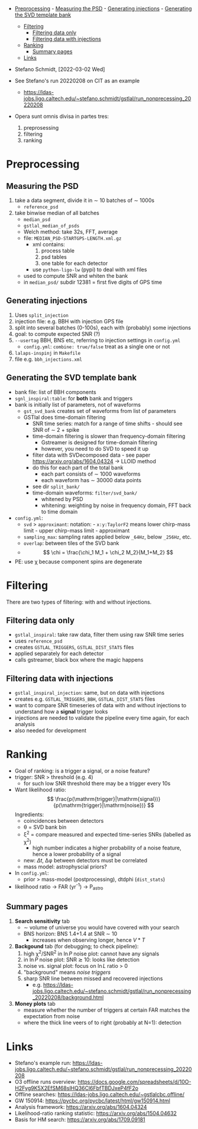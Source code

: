 - [Preprocessing](#org1e24a9b)
      - [Measuring the PSD](#orge989883)
      - [Generating injections](#org6fb18b6)
      - [Generating the SVD template bank](#org3657f02)
    - [Filtering](#orgf88e45d)
      - [Filtering data only](#org81347e8)
      - [Filtering data with injections](#org6fa0ba3)
    - [Ranking](#orge01a1a8)
      - [Summary pages](#org02c426f)
    - [Links](#org348fb91)

-   Stefano Schmidt, <span class="timestamp-wrapper"><span class="timestamp">[2022-03-02 Wed]</span></span>
-   See Stefano's run 20220208 on CIT as an example
    -   <https://ldas-jobs.ligo.caltech.edu/~stefano.schmidt/gstlal/run_nonprecessing_20220208>

-   Opera sunt omnis divisa in partes tres:
    1.  preprosessing
    2.  filtering
    3.  ranking


<a id="org1e24a9b"></a>

# Preprocessing


<a id="orge989883"></a>

## Measuring the PSD

1.  take a data segment, divide it in &sim; 10 batches of &sim; 1000s
    -   `reference_psd`
2.  take binwise median of all batches
    -   `median_psd`
    -   `gstlal_median_of_psds`
    -   Welch method: take 32s, FFT, average
    -   file: `MEDIAN_PSD-STARTGPS-LENGTH.xml.gz`
        -   xml contains:
            1.  process table
            2.  psd tables
            3.  one table for each detector
        -   use `python-ligo-lw` (pypi) to deal with xml files
    -   used to compute SNR and whiten the bank
    -   in `median_psd/` subdir 12381 = first five digits of GPS time


<a id="org6fb18b6"></a>

## Generating injections

1.  Uses `split_injection`
2.  injection file: e.g. BBH with injection GPS file
3.  split into several batches (0-100s), each with (probably) some injections
4.  goal: to compute expected SNR (?)
5.  `--usertag` BBH, BNS etc, referring to injection settings in `config.yml`
    -   `config.yml`: `combine: true/false` treat as a single one or not
6.  `lalaps-inspinj` in `Makefile`
7.  file e.g. `bbh_injections.xml`


<a id="org3657f02"></a>

## Generating the SVD template bank

-   bank file: list of BBH components
-   `sgnl_inspiral:table`: for **both** bank and triggers
-   bank is initially list of parameters, not of waveforms
    -   `gst_svd_bank` creates set of waveforms from list of parameters
    -   GSTlal does time-domain filtering
        -   SNR time series: match for a range of time shifts - should see SNR of &sim; 2 + spike
        -   time-domain filtering is slower than frequency-domain filtering
            -   Gstreamer is designed for time-domain filtering
            -   however, you need to do SVD to speed it up
        -   filter data with SVDecomposed data - see paper <https://arxiv.org/abs/1604.04324> -> LLOID method
        -   do this for each part of the total bank
            -   each part consists of &sim; 1000 waveforms
            -   each waveform has &sim; 30000 data points
        -   see dir `split_bank/`
        -   time-domain waveforms: `filter/svd_bank/`
            -   whitened by PSD
            -   whitening: weighting by noise in frequency domain, FFT back to time domain
-   `config.yml`:
    -   `svd` > `approximant`: notation: - `x:y:TaylorF2` means lower chirp-mass limit - upper chirp-mass limit - approximant
    -   `sampling_max`: sampling rates applied below `_64Hz`, below `_256Hz`, etc.
    -   `overlap`: between tiles of the SVD bank
    -   $$ \chi = \frac{\chi_1 M_1 + \chi_2 M_2}{M_1+M_2} $$
-   PE: use &chi; because component spins are degenerate


<a id="orgf88e45d"></a>

# Filtering

There are two types of filtering: with and without injections.


<a id="org81347e8"></a>

## Filtering data only

-   `gstlal_inspiral`: take raw data, filter them using raw SNR time series
-   uses `reference_psd`
-   creates `GSTLAL_TRIGGERS`, `GSTLAL_DIST_STATS` files
-   applied separately for each detector
-   calls gstreamer, black box where the magic happens


<a id="org6fa0ba3"></a>

## Filtering data with injections

-   `gstlal_inspiral_injection`: same, but on data with injections
-   creates e.g. `GSTLAL_TRIGGERS_BBH`, `GSTLAL_DIST_STATS` files
-   want to compare SNR timeseries of data with and without injections to understand how a **signal** trigger looks
-   injections are needed to validate the pipeline every time again, for each analysis
-   also needed for development


<a id="orge01a1a8"></a>

# Ranking

-   Goal of ranking: is a trigger a signal, or a noise feature?
-   trigger: SNR > threshold (e.g. 4)
    -   for such low SNR threshold there may be a trigger every 10s
-   Want likelihood ratio: $$ \frac{p(\mathrm{trigger}|\mathrm{signal})}{p(\mathrm{trigger}|\mathrm{noise})} $$ Ingredients:
    -   coincidences between detectors
    -   &theta; = SVD bank bin
    -   &xi;<sup>2</sup> = compare measured and expected time-series SNRs (labelled as &chi;<sup>2</sup>)
        -   high number indicates a higher probability of a noise feature, hence a lower probability of a signal
    -   new: $\Delta t$, &Delta;&phi; between detectors must be correlated
    -   mass model: astrophyscial priors?
-   In `config.yml`:
    -   prior > mass-model (postprocessing), dtdphi (`dist_stats`)
-   likelihood ratio &rarr; FAR (yr<sup>-1</sup>) &rarr; P<sub>astro</sub>


<a id="org02c426f"></a>

## Summary pages

1.  **Search sensitivity** tab
    -   &sim; volume of universe you would have covered with your search
    -   BNS horizon: BNS 1.4+1.4 at SNR &sim; 10
        -   increases when observing longer, hence $V*T$
2.  **Backgound** tab (for debugging; to check pipeline):
    1.  high &chi;<sup>2</sup>/SNR<sup>2</sup> in $\ln P$ noise plot: cannot have any signals
    2.  in $\ln P$ noise plot: SNR $\gtrsim$ 10: looks like detection
    3.  noise vs. signal plot: focus on $\ln L$ ratio > 0
    4.  "background" means *noise triggers*
    5.  sharp SNR line between missed and recovered injections
        -   e.g. <https://ldas-jobs.ligo.caltech.edu/~stefano.schmidt/gstlal/run_nonprecessing_20220208/background.html>
3.  **Money plots** tab
    -   measure whether the number of triggers at certain FAR matches the expectation from noise
    -   where the thick line veers of to right (probably at N=1): detection


<a id="org348fb91"></a>

# Links

-   Stefano's example run: <https://ldas-jobs.ligo.caltech.edu/~stefano.schmidt/gstlal/run_nonprecessing_20220208>
-   O3 offline runs overview: <https://docs.google.com/spreadsheets/d/10O-H2Fyg9K5X2EfSM68slHQ36Cl6FbfTBDJxeP4fF2o>
-   Offline searches: <https://ldas-jobs.ligo.caltech.edu/~gstlalcbc.offline/>
-   GW 150914: <https://pycbc.org/pycbc/latest/html/gw150914.html>
-   Analysis framework: <https://arxiv.org/abs/1604.04324>
-   Likelihood-ratio ranking statistic: <https://arxiv.org/abs/1504.04632>
-   Basis for HM search: <https://arxiv.org/abs/1709.09181>
